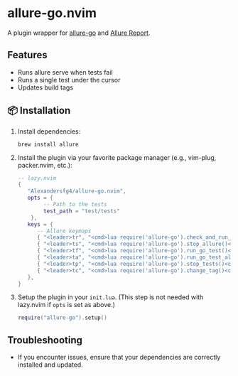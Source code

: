 # allure-go.nvim

A plugin wrapper for [allure-go](https://github.com/ozontech/allure-go) and [Allure Report](https://allurereport.org/docs/install-for-macos/).

## Features
- Runs allure serve when tests fail
- Runs a single test under the cursor
- Updates build tags

## 📦 Installation
1. Install dependencies:
   ```
   brew install allure
   ```

2. Install the plugin via your favorite package manager (e.g., vim-plug, packer.nvim, etc.):
   ```lua
   -- lazy.nvim
   {
      "Alexandersfg4/allure-go.nvim",
      opts = {
           -- Path to the tests
           test_path = "test/tests"
       },
      keys = {
         -- Allure keymaps
         { "<leader>tr", "<cmd>lua require('allure-go').check_and_run_allure()<cr>", desc = "Run allure serve" },
         { "<leader>ts", "<cmd>lua require('allure-go').stop_allure()<cr>",          desc = "Stop allure serve" },
         { "<leader>tf", "<cmd>lua require('allure-go').run_go_test()<cr>",          desc = "Run test under cursor" },
         { "<leader>ta", "<cmd>lua require('allure-go').run_go_test_all()<cr>",      desc = "Run all tests" },
         { "<leader>tp", "<cmd>lua require('allure-go').stop_tests()<cr>",           desc = "Stop currently running test" },
         { "<leader>tc", "<cmd>lua require('allure-go').change_tag()<cr>",           desc = "Change build tag" },
      },
   }
   ```

3. Setup the plugin in your `init.lua`. (This step is not needed with lazy.nvim if `opts` is set as above.)
   ```lua
   require("allure-go").setup()
   ```

## Troubleshooting
- If you encounter issues, ensure that your dependencies are correctly installed and updated.


